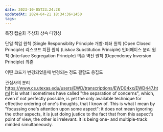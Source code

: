 ```yaml
---
date: 2023-10-05T23:24:28
updatedAt: 2024-04-21 18:34:36+1450
tags: 
---
```

특징
캡슐화
추상화
상속
다형성

단일 책임 원칙 (Single Responsiblity Principle
개방-폐쇄 원칙 (Open Closed Principle)
리스코프 치환 원칙 (Liskov Substitution Principle)
인터페이스 분리 원칙 (Interface Segregation Principle)
의존 역전 원칙 (Dependency Inversion Principle)
의존

어떤 코드가 변경되었을때 변경되는 정도
결합도
응집도

관심사의 분리
https://www.cs.utexas.edu/users/EWD/transcriptions/EWD04xx/EWD447.html
It is what I sometimes have called "the separation of concerns", which, even if not perfectly possible, is yet the only available technique for effective ordering of one's thoughts, that I know of. This is what I mean by "focussing one's attention upon some aspect": it does not mean ignoring the other aspects, it is just doing justice to the fact that from this aspect's point of view, the other is irrelevant. It is being one- and multiple-track minded simultaneously.